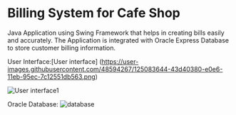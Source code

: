 # Billing System for Cafe Shop

Java Application using Swing Framework that helps in creating bills easily and accurately. The Application is integrated with Oracle Express Database to store customer billing information.

User Interface:[User interface]
(https://user-images.githubusercontent.com/48594267/125083644-43d40380-e0e6-11eb-95ec-7c12551db563.png)

![User interface1](https://user-images.githubusercontent.com/48594267/125084123-cceb3a80-e0e6-11eb-824a-336437f534ee.png)

Oracle Database:
![database](https://user-images.githubusercontent.com/48594267/125084394-1a67a780-e0e7-11eb-8359-117ded562408.png)
